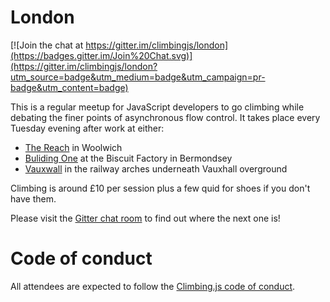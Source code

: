 # London

[![Join the chat at https://gitter.im/climbingjs/london](https://badges.gitter.im/Join%20Chat.svg)](https://gitter.im/climbingjs/london?utm_source=badge&utm_medium=badge&utm_campaign=pr-badge&utm_content=badge)

This is a regular meetup for JavaScript developers to go climbing while debating the finer points of asynchronous flow control. It takes place every Tuesday evening after work at either:

* [The Reach](http://www.thereach.org.uk) in Woolwich
* [Buliding One](http://archclimbingwall.com/building-1/) at the Biscuit Factory in Bermondsey
* [Vauxwall](http://archclimbingwall.com/building-1/) in the railway arches underneath Vauxhall overground

Climbing is around £10 per session plus a few quid for shoes if you don't have them.

Please visit the [Gitter chat room](https://gitter.im/climbingjs/london) to find out where the next one is!

# Code of conduct

All attendees are expected to follow the [Climbing.js code of conduct](https://github.com/climbingjs/conduct).
